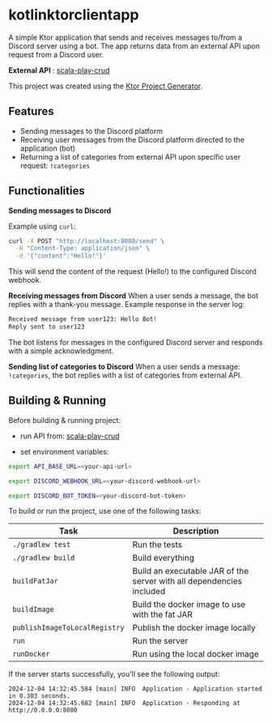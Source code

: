 # kotlinktorclientapp

A simple Ktor application that sends and receives messages to/from a Discord server using a bot. The app returns data from an external API upon request from a Discord user.

**External API** : [scala-play-crud](https://github.com/AdrianDajakaj/scala-play-crud.git)

This project was created using the [Ktor Project Generator](https://start.ktor.io).

## Features

- Sending messages to the Discord platform
- Receiving user messages from the Discord platform directed to the application (bot)
- Returning a list of categories from external API upon specific user request: `!categories`

## Functionalities

**Sending messages to Discord**

Example using `curl`:
```bash
curl -X POST "http://localhost:8080/send" \
  -H "Content-Type: application/json" \
  -d '{"content":"Hello!"}'
```
This will send the content of the request (Hello!) to the configured Discord webhook.

**Receiving messages from Discord**
When a user sends a message, the bot replies with a thank-you message.
Example response in the server log:
```bash
Received message from user123: Hello Bot!
Reply sent to user123
```
The bot listens for messages in the configured Discord server and responds with a simple acknowledgment.

**Sending list of categories to Discord**
When a user sends a message: `!categories`, the bot replies with a list of categories from external API.

## Building & Running

Before building & running project:
- run API from: [scala-play-crud](https://github.com/AdrianDajakaj/scala-play-crud.git)

- set environment variables:

```bash
export API_BASE_URL=<your-api-url>
```

```bash
export DISCORD_WEBHOOK_URL=<your-discord-webhook-url>
```

```bash
export DISCORD_BOT_TOKEN=<your-discord-bot-token>
```

To build or run the project, use one of the following tasks:

| Task                          | Description                                                          |
| -------------------------------|---------------------------------------------------------------------- |
| `./gradlew test`              | Run the tests                                                        |
| `./gradlew build`             | Build everything                                                     |
| `buildFatJar`                 | Build an executable JAR of the server with all dependencies included |
| `buildImage`                  | Build the docker image to use with the fat JAR                       |
| `publishImageToLocalRegistry` | Publish the docker image locally                                     |
| `run`                         | Run the server                                                       |
| `runDocker`                   | Run using the local docker image                                     |

If the server starts successfully, you'll see the following output:

```
2024-12-04 14:32:45.584 [main] INFO  Application - Application started in 0.303 seconds.
2024-12-04 14:32:45.682 [main] INFO  Application - Responding at http://0.0.0.0:8080
```

